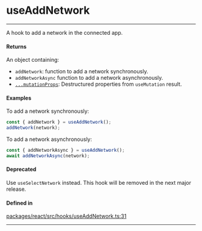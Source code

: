 # useAddNetwork
---

A hook to add a network in the connected app.

#### Returns

An object containing:
- `addNetwork`: function to add a network synchronously.
- `addNetworkAsync` function to add a network asynchronously.
- [`...mutationProps`](https://tanstack.com/query/latest/docs/framework/react/reference/useMutation): Destructured properties from `useMutation` result.

#### Examples

To add a network synchronously:
```ts
const { addNetwork } = useAddNetwork();
addNetwork(network);
```

To add a network asynchronously:
```ts
const { addNetworkAsync } = useAddNetwork();
await addNetworkAsync(network);
```

#### Deprecated

Use `useSelectNetwork` instead. This hook will be removed in the next major release.

#### Defined in
[packages/react/src/hooks/useAddNetwork.ts:31](https://github.com/fuellabs/fuel-connectors/blob/main/packages/react/src/hooks/useAddNetwork.ts#L31)

___
